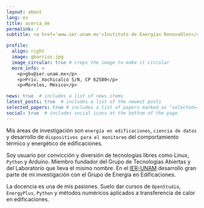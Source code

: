 ```yaml
---
layout: about
lang: es
title: acerca_de
permalink: /
subtitle: <a href='www.ier.unam.mx'>Instituto de Energías Renovables</a>, UNAM.

profile:
  align: right
  image: gbarrios.jpg
  image_circular: true # crops the image to make it circular
  more_info: >
    <p>gbv@ier.unam.mx</p>
    <p>Priv. Xochicalco S/N, CP 62580</p>
    <p>Morelos, México</p>

news: true  # includes a list of news items
latest_posts: true  # includes a list of the newest posts
selected_papers: true # includes a list of papers marked as "selected={true}"
social: true  # includes social icons at the bottom of the page
---
```

Mis áreas de investigación son `energía en edificaciones`,  `ciencia de datos`  y desarrollo de `dispositivos para el monitoreo`  del comportamiento térmico y energético de edificaciones.

Soy usuario por convicción y diversión de tecnologías libres como Linux, `Python` y Arduino. Miembro fundador del Grupo de Tecnologías Abiertas y del Laboratorio que lleva el mismo nombre. En el [IER-UNAM](www.ier.unam.mx) desarrollo gran parte de mi investigación con el Grupo de Energía en Edificaciones.

La docencia es una de mis pasiones. Suelo dar cursos de ```OpenStudio```, ```EnergyPlus```, ```Python``` y métodos numéricos aplicados a transferencia de calor en edificaciones.